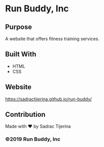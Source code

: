 # Run Buddy, Inc

## Purpose

A website that offers fitness training services.

## Built With

- HTML
- CSS

## Website

https://sadractijerina.github.io/run-buddy/

## Contribution

Made with ❤️ by Sadrac Tijerina

### ©️2019 Run Buddy, Inc
